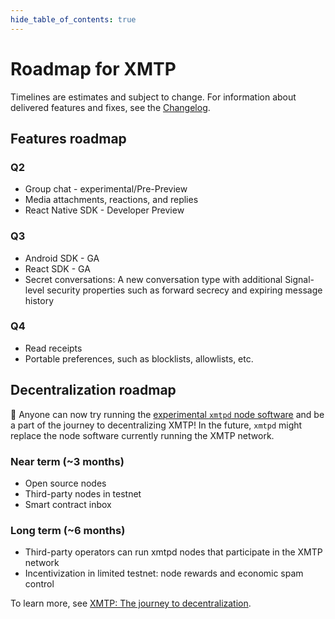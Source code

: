 ```yaml
---
hide_table_of_contents: true
---
```


# Roadmap for XMTP

Timelines are estimates and subject to change. For information about delivered features and fixes, see the [Changelog](/changelog).

## Features roadmap

### Q2

- Group chat - experimental/Pre-Preview
- Media attachments, reactions, and replies
- React Native SDK - Developer Preview

### Q3

- Android SDK - GA
- React SDK - GA
- Secret conversations: A new conversation type with additional Signal-level security properties such as forward secrecy and expiring message history

### Q4

- Read receipts
- Portable preferences, such as blocklists, allowlists, etc.

## Decentralization roadmap

🎉 Anyone can now try running the [experimental `xmtpd` node software](https://github.com/xmtp/xmtpd) and be a part of the journey to decentralizing XMTP! In the future, `xmtpd` might replace the node software currently running the XMTP network. 

### Near term (~3 months)

- Open source nodes
- Third-party nodes in testnet
- Smart contract inbox

### Long term (~6 months)

- Third-party operators can run xmtpd nodes that participate in the XMTP network
- Incentivization in limited testnet: node rewards and economic spam control

To learn more, see [XMTP: The journey to decentralization](/blog/journey-to-decentralization).
